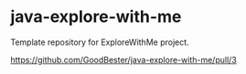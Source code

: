 # java-explore-with-me
Template repository for ExploreWithMe project.

https://github.com/GoodBester/java-explore-with-me/pull/3